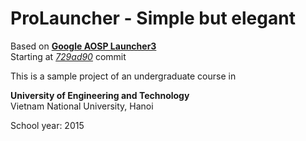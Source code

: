 ProLauncher - Simple but elegant
=========

<p>Based on <b><a href="https://android.googlesource.com/platform/packages/apps/Launcher3/">Google AOSP Launcher3</a></b><br>
Starting at <i><a href="https://android.googlesource.com/platform/packages/apps/Launcher3/+/729ad90fb6c1b5c7c6e79507beb00934fbdd44ea">729ad90</a></i> commit</p>

<p>This is a sample project of an undergraduate course in </p>
<p><b>University of Engineering and Technology</b><br/>
Vietnam National University, Hanoi</p>
<p>School year: 2015</p>



